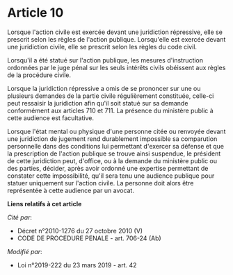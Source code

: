 # Article 10

Lorsque l'action civile est exercée devant une juridiction répressive, elle se prescrit selon les règles de l'action
publique. Lorsqu'elle est exercée devant une juridiction civile, elle se prescrit selon les règles du code civil.

Lorsqu'il a été statué sur l'action publique, les mesures d'instruction ordonnées par le juge pénal sur les seuls intérêts
civils obéissent aux règles de la procédure civile.

Lorsque la juridiction répressive a omis de se prononcer sur une ou plusieurs demandes de la partie civile régulièrement
constituée, celle-ci peut ressaisir la juridiction afin qu'il soit statué sur sa demande conformément aux articles 710 et
711. La présence du ministère public à cette audience est facultative.

Lorsque l'état mental ou physique d'une personne citée ou renvoyée devant une juridiction de jugement rend durablement
impossible sa comparution personnelle dans des conditions lui permettant d'exercer sa défense et que la prescription de
l'action publique se trouve ainsi suspendue, le président de cette juridiction peut, d'office, ou à la demande du ministère
public ou des parties, décider, après avoir ordonné une expertise permettant de constater cette impossibilité, qu'il sera
tenu une audience publique pour statuer uniquement sur l'action civile. La personne doit alors être représentée à cette
audience par un avocat.

**Liens relatifs à cet article**

_Cité par_:

  - Décret n°2010-1276 du 27 octobre 2010 (V)
  - CODE DE PROCEDURE PENALE - art. 706-24 (Ab)

_Modifié par_:

  - Loi n°2019-222 du 23 mars 2019 - art. 42
